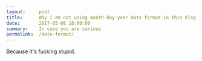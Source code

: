 ```yaml
---
layout:     post
title:      Why I am not using month-day-year date format in this blog
date:       2017-05-08 18:00:00
summary:    In case you are curious
permalink:  /date-format/
---
```


Because it's fucking stupid.